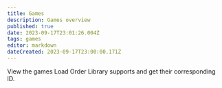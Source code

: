 ```yaml
---
title: Games
description: Games overview
published: true
date: 2023-09-17T23:01:26.004Z
tags: games
editor: markdown
dateCreated: 2023-09-17T23:00:00.171Z
---
```


View the games Load Order Library supports and get their corresponding ID.